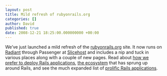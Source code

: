 ```yaml
---
layout: post
title: Mild refresh of rubyonrails.org
categories: []
author: David
published: true
date: 2008-12-21 18:25:00.000000000 +00:00
---
```

<p>We&#8217;ve just launched a mild refresh of the <a href="https://rubyonrails.org">rubyonrails.org</a> site. It now runs on <a href="http://radiantcms.org/">Radiant</a> through Passenger at <a href="http://www.slicehost.com">Slicehost</a> and includes a nip and tuck in various places along with a couple of new pages. Read about <a href="https://rubyonrails.org/deploy">how we prefer to deploy Rails applications</a>, <a href="https://rubyonrails.org/ecosystem">the ecosystem</a> that has sprung up around Rails, and see the much expanded list of <a href="https://rubyonrails.org/applications">prolific Rails applications</a>.</p>